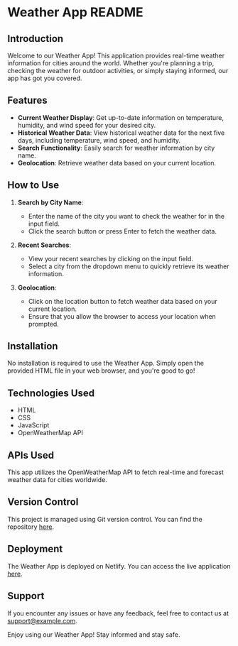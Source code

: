 # Weather App README

## Introduction
Welcome to our Weather App! This application provides real-time weather information for cities around the world. Whether you're planning a trip, checking the weather for outdoor activities, or simply staying informed, our app has got you covered.

## Features
- **Current Weather Display**: Get up-to-date information on temperature, humidity, and wind speed for your desired city.
- **Historical Weather Data**: View historical weather data for the next five days, including temperature, wind speed, and humidity.
- **Search Functionality**: Easily search for weather information by city name.
- **Geolocation**: Retrieve weather data based on your current location.

## How to Use
1. **Search by City Name**:
   - Enter the name of the city you want to check the weather for in the input field.
   - Click the search button or press Enter to fetch the weather data.
   
2. **Recent Searches**:
   - View your recent searches by clicking on the input field.
   - Select a city from the dropdown menu to quickly retrieve its weather information.
   
3. **Geolocation**:
   - Click on the location button to fetch weather data based on your current location.
   - Ensure that you allow the browser to access your location when prompted.

## Installation
No installation is required to use the Weather App. Simply open the provided HTML file in your web browser, and you're good to go!

## Technologies Used
- HTML
- CSS
- JavaScript
- OpenWeatherMap API

## APIs Used
This app utilizes the OpenWeatherMap API to fetch real-time and forecast weather data for cities worldwide.

## Version Control
This project is managed using Git version control. You can find the repository [here](https://github.com/yourusername/your-repository).

## Deployment
The Weather App is deployed on Netlify. You can access the live application [here](https://your-app.netlify.app).

## Support
If you encounter any issues or have any feedback, feel free to contact us at [support@example.com](mailto:support@example.com).

Enjoy using our Weather App! Stay informed and stay safe.
